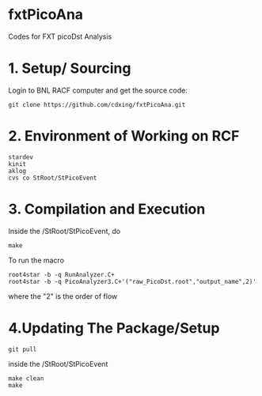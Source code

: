 # fxtPicoAna
Codes for FXT picoDst Analysis

# 1. Setup/ Sourcing
Login to BNL RACF computer and get the source code:
```
git clone https://github.com/cdxing/fxtPicoAna.git

```

# 2. Environment of Working on RCF
```
stardev
kinit
aklog
cvs co StRoot/StPicoEvent
```

# 3. Compilation and Execution
Inside the /StRoot/StPicoEvent, do

```
make
```
To run the macro
```
root4star -b -q RunAnalyzer.C+
root4star -b -q PicoAnalyzer3.C+'("raw_PicoDst.root","output_name",2)'
```
where the "2" is the order of flow

# 4.Updating The Package/Setup
```
git pull
```

inside the /StRoot/StPicoEvent
```
make clean
make
```
